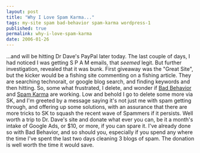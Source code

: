 ```yaml
---
layout: post
title: "Why I Love Spam Karma..."
tags: my-site spam bad-behavior spam-karma wordpress-1
published: true
permalink: why-i-love-spam-karma
date: 2006-01-26
---
```


...and will be hitting Dr Dave's PayPal later today.  The last couple of days, I had noticed I was getting S P A M emails, that <em>seemed</em> legit.  But further investigation, revealed that it was bunk.  First giveaway  was the "Great Site", but the kicker would be a fishing site commenting on a fishing article.  They are searching technorait, or google blog search, and finding keywords and then hitting.  So, some what frustrated, I delete, and wonder if <a href="http://www.ioerror.us/software/bad-behavior/">Bad Behavior</a> and <a href="http://unknowngenius.com/blog/wordpress/spam-karma/">Spam Karma</a> are working.  Low and behold I go to delete some more via SK, and I'm greeted by a message saying it's not just me with spam getting through, and offering up some solutions, with an assurance that there are more tricks to SK to squash the recent wave of Spammers if it persists.  Well worth a trip to Dr. Dave's site and donate what ever you can, be it a month's intake of Google Ads, or $10, or more, if you can spare it.  I've already done so with Bad Behavior, and so should you, especially if you spend any where the time I've spent the last two days cleaning 3 blogs of spam.  The donation is well worth the time it would save.
